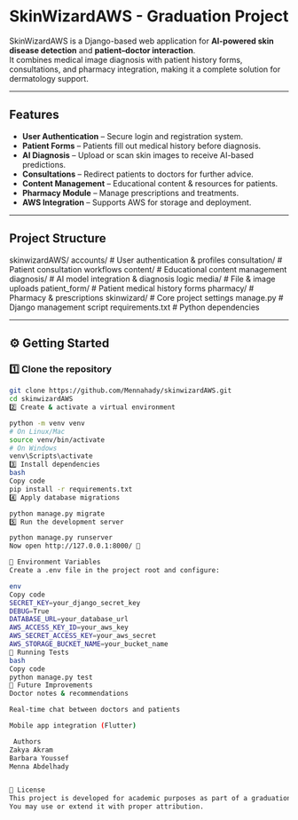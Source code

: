 #  SkinWizardAWS - Graduation Project

SkinWizardAWS is a Django-based web application for **AI-powered skin disease detection** and **patient–doctor interaction**.  
It combines medical image diagnosis with patient history forms, consultations, and pharmacy integration, making it a complete solution for dermatology support.

---

## Features

-  **User Authentication** – Secure login and registration system.  
-  **Patient Forms** – Patients fill out medical history before diagnosis.  
-  **AI Diagnosis** – Upload or scan skin images to receive AI-based predictions.  
-  **Consultations** – Redirect patients to doctors for further advice.  
-  **Content Management** – Educational content & resources for patients.  
-  **Pharmacy Module** – Manage prescriptions and treatments.  
- **AWS Integration** – Supports AWS for storage and deployment.  

---

## Project Structure

skinwizardAWS/
accounts/ # User authentication & profiles
consultation/ # Patient consultation workflows
 content/ # Educational content management
diagnosis/ # AI model integration & diagnosis logic
 media/ # File & image uploads
 patient_form/ # Patient medical history forms
pharmacy/ # Pharmacy & prescriptions
 skinwizard/ # Core project settings
manage.py # Django management script
requirements.txt # Python dependencies



---

## ⚙️ Getting Started

### 1️⃣ Clone the repository
```bash
git clone https://github.com/Mennahady/skinwizardAWS.git
cd skinwizardAWS
2️⃣ Create & activate a virtual environment

python -m venv venv
# On Linux/Mac
source venv/bin/activate
# On Windows
venv\Scripts\activate
3️⃣ Install dependencies
bash
Copy code
pip install -r requirements.txt
4️⃣ Apply database migrations

python manage.py migrate
5️⃣ Run the development server

python manage.py runserver
Now open http://127.0.0.1:8000/ 🎉

🔑 Environment Variables
Create a .env file in the project root and configure:

env
Copy code
SECRET_KEY=your_django_secret_key
DEBUG=True
DATABASE_URL=your_database_url
AWS_ACCESS_KEY_ID=your_aws_key
AWS_SECRET_ACCESS_KEY=your_aws_secret
AWS_STORAGE_BUCKET_NAME=your_bucket_name
🧪 Running Tests
bash
Copy code
python manage.py test
📌 Future Improvements
Doctor notes & recommendations

Real-time chat between doctors and patients

Mobile app integration (Flutter)

 Authors
Zakya Akram
Barbara Youssef
Menna Abdelhady


📜 License
This project is developed for academic purposes as part of a graduation project.
You may use or extend it with proper attribution.

